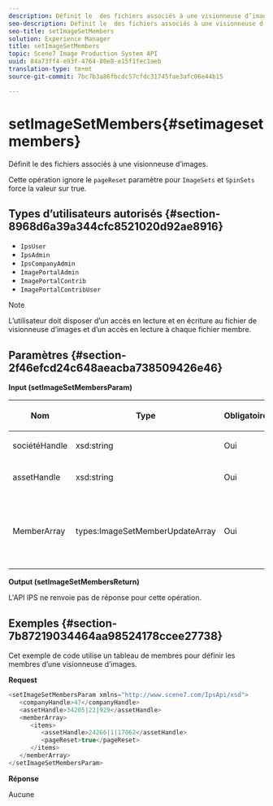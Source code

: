 ```yaml
---
description: Définit le  des fichiers associés à une visionneuse d’images.
seo-description: Définit le  des fichiers associés à une visionneuse d’images.
seo-title: setImageSetMembers
solution: Experience Manager
title: setImageSetMembers
topic: Scene7 Image Production System API
uuid: 84a73ff4-e93f-4764-80e8-e15f1fec1aeb
translation-type: tm+mt
source-git-commit: 7bc7b3a86fbcdc57cfdc31745fae3afc06e44b15

---
```



# setImageSetMembers{#setimagesetmembers}

Définit le  des fichiers associés à une visionneuse d’images.

Cette opération ignore le `pageReset` paramètre pour `ImageSets` et `SpinSets` force la valeur sur true.

## Types d’utilisateurs autorisés {#section-8968d6a39a344cfc8521020d92ae8916}

* `IpsUser`
* `IpsAdmin`
* `IpsCompanyAdmin`
* `ImagePortalAdmin`
* `ImagePortalContrib`
* `ImagePortalContribUser`

>[!NOTE]
>
>L’utilisateur doit disposer d’un accès en lecture et en écriture au fichier de visionneuse d’images et d’un accès en lecture à chaque fichier membre.

## Paramètres {#section-2f46efcd24c648aeacba738509426e46}

**Input (setImageSetMembersParam)**

<table id="table_0CBBB65BCEFD4125A4069A080DFC873A"> 
 <thead> 
  <tr> 
   <th colname="col1" class="entry"> <p>Nom </p> </th> 
   <th colname="col2" class="entry"> <p>Type </p> </th> 
   <th colname="col3" class="entry"> <p>Obligatoire </p> </th> 
   <th colname="col4" class="entry"> <p>Description </p> </th> 
  </tr> 
 </thead>
 <tbody> 
  <tr> 
   <td colname="col1"> <p><span class="codeph"> <span class="varname"> sociétéHandle</span></span> </p> </td> 
   <td colname="col2"> <p><span class="codeph"> xsd:string</span> </p> </td> 
   <td colname="col3"> <p>Oui </p> </td> 
   <td colname="col4"> <p> poignée. </p> </td> 
  </tr> 
  <tr> 
   <td colname="col1"> <span class="codeph"> <span class="varname"> assetHandle</span></span> </td> 
   <td colname="col2"> <span class="codeph"> xsd:string</span> </td> 
   <td colname="col3"> Oui </td> 
   <td colname="col4"> Poignée de la visionneuse d’images. </td> 
  </tr> 
  <tr> 
   <td colname="col1"> <span class="codeph"> <span class="varname"> MemberArray</span></span> </td> 
   <td colname="col2"> <span class="codeph"> types:ImageSetMemberUpdateArray</span> </td> 
   <td colname="col3"> Oui </td> 
   <td colname="col4"> Tableau des membres de fichier qui appartiennent à la visionneuse d’images. </td> 
  </tr> 
 </tbody> 
</table>

**Output (setImageSetMembersReturn)**

L&#39;API IPS ne renvoie pas de réponse pour cette opération.

## Exemples {#section-7b87219034464aa98524178ccee27738}

Cet exemple de code utilise un tableau de membres pour définir les membres d’une visionneuse d’images.

**Request**

```java
<setImageSetMembersParam xmlns="http://www.scene7.com/IpsApi/xsd">
   <companyHandle>47</companyHandle>
   <assetHandle>34205|22|929</assetHandle>
   <memberArray>
      <items>
         <assetHandle>24266|1|17062</assetHandle>
         <pageReset>true</pageReset>
      </items>
   </memberArray>
</setImageSetMembersParam>
```

**Réponse**

Aucune
